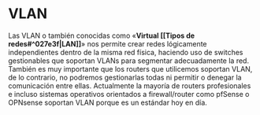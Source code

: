 # VLAN
Las VLAN o también conocidas como «**Virtual [[Tipos de redes#^027e3f|LAN]]**» nos permite crear redes lógicamente independientes dentro de la misma red física, haciendo uso de switches gestionables que soportan VLANs para segmentar adecuadamente la red. También es muy importante que los routers que utilicemos soportan VLAN, de lo contrario, no podremos gestionarlas todas ni permitir o denegar la comunicación entre ellas. Actualmente la mayoría de routers profesionales e incluso sistemas operativos orientados a firewall/router como pfSense o OPNsense soportan VLAN porque es un estándar hoy en día.